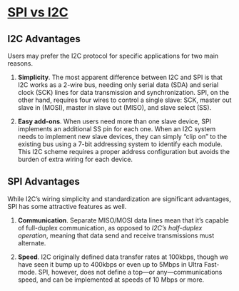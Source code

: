 # [SPI vs I2C](https://www.arrow.com/en/research-and-events/articles/spi-vs-i2c-protocols-pros-and-cons)

## I2C Advantages

Users may prefer the I2C protocol for specific applications for two main reasons.

1. **Simplicity**. The most apparent difference between I2C and SPI is that I2C works as a 2-wire bus, needing only serial data (SDA) and serial clock (SCK) lines for data transmission and synchronization. SPI, on the other hand, requires four wires to control a single slave: SCK, master out slave in (MOSI), master in slave out (MISO), and slave select (SS).

2. **Easy add-ons**. When users need more than one slave device, SPI implements an additional SS pin for each one. When an I2C system needs to implement new slave devices, they can simply “clip on” to the existing bus using a 7-bit addressing system to identify each module. This I2C scheme requires a proper address configuration but avoids the burden of extra wiring for each device.

## SPI Advantages
While I2C’s wiring simplicity and standardization are significant advantages, SPI has some attractive features as well.

1. **Communication**. Separate MISO/MOSI data lines mean that it’s capable of full-duplex communication, as opposed to *I2C’s half-duplex operation*, meaning that data send and receive transmissions must alternate.

2. **Speed**. I2C originally defined data transfer rates at 100kbps, though we have seen it bump up to 400kbps or even up to 5Mbps in Ultra Fast-mode. SPI, however, does not define a top—or any—communications speed, and can be implemented at speeds of 10 Mbps or more.